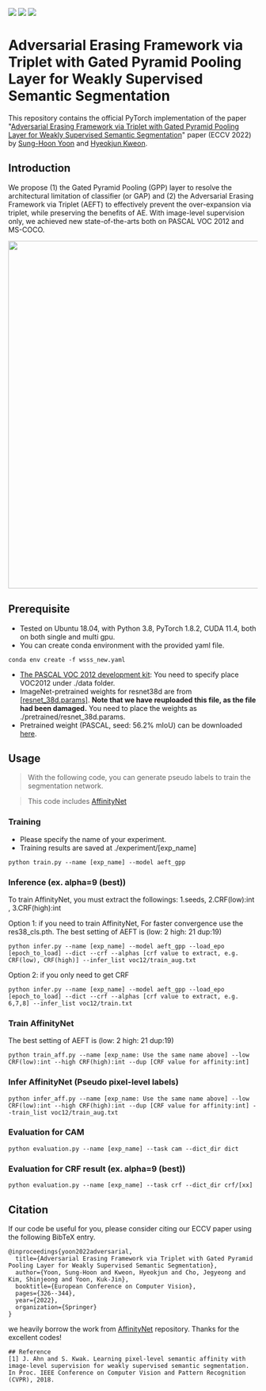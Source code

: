 
<img src="https://img.shields.io/badge/license-MIT-%23008FC7"> <img src="https://img.shields.io/badge/pytorch-1.8.2-%23EE4C2C"> <img src="https://img.shields.io/badge/python-3.8.11-%233776AB">

# Adversarial Erasing Framework via Triplet with Gated Pyramid Pooling Layer for Weakly Supervised Semantic Segmentation

This repository contains the official PyTorch implementation of the paper "[Adversarial Erasing Framework via Triplet with Gated Pyramid Pooling Layer for Weakly Supervised Semantic Segmentation](https://www.ecva.net/papers/eccv_2022/papers_ECCV/papers/136890323.pdf)" paper (ECCV 2022) by [Sung-Hoon Yoon](https://github.com/sunghoonYoon) and [Hyeokjun Kweon](https://github.com/sangrockEG).


## Introduction
We propose (1) the Gated Pyramid Pooling (GPP) layer to resolve the architectural limitation of classifier (or GAP) and (2) the Adversarial
Erasing Framework via Triplet (AEFT) to effectively prevent the over-expansion via triplet, while preserving the benefits of AE.
With image-level supervision only, we achieved new state-of-the-arts both on PASCAL VOC 2012 and MS-COCO.

<img src= "https://user-images.githubusercontent.com/42232407/179930811-59bc19f8-e0da-44d7-be83-64d9c489b319.png" width="700">


## Prerequisite
* Tested on Ubuntu 18.04, with Python 3.8, PyTorch 1.8.2, CUDA 11.4, both on both single and multi gpu.
* You can create conda environment with the provided yaml file.
```
conda env create -f wsss_new.yaml
```
* [The PASCAL VOC 2012 development kit](http://host.robots.ox.ac.uk/pascal/VOC/voc2012/):
You need to specify place VOC2012 under ./data folder.
* ImageNet-pretrained weights for resnet38d are from [[resnet_38d.params]](https://drive.google.com/file/d/1fpb4vah3e-Ynx4cv5upUcqnpJFY_FTja/view?usp=drive_link). **Note that we have reuploaded this file, as the file had been damaged.**
You need to place the weights as ./pretrained/resnet_38d.params.
* Pretrained weight (PASCAL, seed: 56.2% mIoU) can be downloaded [here](https://drive.google.com/drive/folders/1Ak7eAs8Y8ujjv8TKIp-qCW20fgiIWTc2?usp=sharing).

## Usage
> With the following code, you can generate pseudo labels to train the segmentation network. 

> This code includes  [AffinityNet](https://github.com/jiwoon-ahn/psa)

### Training
* Please specify the name of your experiment.
* Training results are saved at ./experiment/[exp_name]
```
python train.py --name [exp_name] --model aeft_gpp
```
### Inference (ex.  alpha=9 (best))
To train AffinityNet, you must extract the followings: 1.seeds, 2.CRF(low):int , 3.CRF(high):int

Option 1: if you need to train AffinityNet, For faster convergence use the res38_cls.pth.
The best setting of AEFT is (low: 2 high: 21 dup:19)
```
python infer.py --name [exp_name] --model aeft_gpp --load_epo [epoch_to_load] --dict --crf --alphas [crf value to extract, e.g. CRF(low), CRF(high)] --infer_list voc12/train_aug.txt
```
Option 2: if you only need to get CRF
```
python infer.py --name [exp_name] --model aeft_gpp --load_epo [epoch_to_load] --dict --crf --alphas [crf value to extract, e.g. 6,7,8] --infer_list voc12/train.txt
```

### Train AffinityNet
The best setting of AEFT is (low: 2 high: 21 dup:19)
```
python train_aff.py --name [exp_name: Use the same name above] --low CRF(low):int --high CRF(high):int --dup [CRF value for affinity:int]
```

### Infer AffinityNet (Pseudo pixel-level labels)
```
python infer_aff.py --name [exp_name: Use the same name above] --low CRF(low):int --high CRF(high):int --dup [CRF value for affinity:int] --train_list voc12/train_aug.txt
```
### Evaluation for CAM
```
python evaluation.py --name [exp_name] --task cam --dict_dir dict
```
### Evaluation for CRF result (ex.  alpha=9 (best))
```
python evaluation.py --name [exp_name] --task crf --dict_dir crf/[xx]
```
## Citation
If our code be useful for you, please consider citing our ECCV paper using the following BibTeX entry.
```
@inproceedings{yoon2022adversarial,
  title={Adversarial Erasing Framework via Triplet with Gated Pyramid Pooling Layer for Weakly Supervised Semantic Segmentation},
  author={Yoon, Sung-Hoon and Kweon, Hyeokjun and Cho, Jegyeong and Kim, Shinjeong and Yoon, Kuk-Jin},
  booktitle={European Conference on Computer Vision},
  pages={326--344},
  year={2022},
  organization={Springer}
}
```

we heavily borrow the work from [AffinityNet](https://github.com/jiwoon-ahn/psa) repository. Thanks for the excellent codes!
```
## Reference
[1] J. Ahn and S. Kwak. Learning pixel-level semantic affinity with image-level supervision for weakly supervised semantic segmentation. In Proc. IEEE Conference on Computer Vision and Pattern Recognition (CVPR), 2018.
